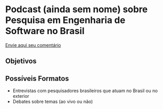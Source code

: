 # Podcast (ainda sem nome) sobre Pesquisa em Engenharia de Software no Brasil

[Envie aqui seu comentário](https://github.com/adolfont/podcast_es/issues/1)

## Objetivos


## Possíveis Formatos

- Entrevistas com pesquisadores brasileiros que atuam no Brasil ou no exterior
- Debates sobre temas (ao vivo ou não)
